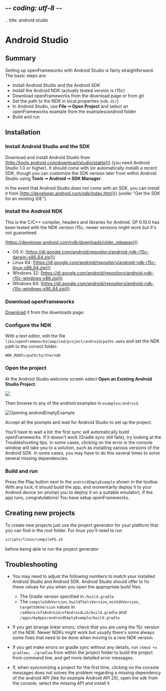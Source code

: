 ## -*- coding: utf-8 -*-
.. title: android studio

Android Studio
==============

Summary
-------

Setting up openFrameworks with Android Studio is fairly straightforward. The basic steps are:

- Install Android Studio and the Android SDK
- Install the Android NDK (actually tested version is r15c)
- Download openFrameworks from the download page or from git
- Set the path to the NDK in local.properties (`ndk.dir`)
- In Android Studio, use **File ➞ Open Project** and select an openFrameworks example from the examples/android folder
- Build and run

Installation
------------

<h3>Install Android Studio and the SDK</h3>

Download and install Android Studio from [http://tools.android.com/download/studio/stable]() (you need Android Studio 1.0 or higher). It should come with (or automatically install) a recent SDK, though you can customize the SDK version later from within Android Studio using **Tools ➞ Android ➞ SDK Manager**.

In the event that Android Studio does not come with an SDK, you can install it from [http://developer.android.com/sdk/index.html]() (under "Get the SDK for an existing IDE").

<h3>Install the Android NDK</h3>

This is the C/C++ compiler, headers and libraries for Android. OF 0.10.0 has been tested with the NDK version r15c, newer versions might work but it's not guaranteed.

[https://developer.android.com/ndk/downloads/older_releases]()

- OS X: [https://dl.google.com/android/repository/android-ndk-r15c-darwin-x86_64.zip]()
- Linux 64: [https://dl.google.com/android/repository/android-ndk-r15c-linux-x86_64.zip]()
- Windows 32: [https://dl.google.com/android/repository/android-ndk-r15c-windows-x86.zip]()
- Windows 64: [https://dl.google.com/android/repository/android-ndk-r15c-windows-x86_64.zip]()

<h3>Download openFrameworks</h3>

[Download](/download) it from the downloads page:


<h3>Configure the NDK</h3>

With a text editor, edit the file `libs/openFrameworksCompiled/project/android/paths.make` and set the NDK path to the correct folder:

    NDK_ROOT=/path/to/the/ndk

<h3>Open the project</h3>

At the Android Studio welcome screen select **Open an Existing Android Studio Project**.

![](open-existing-project.png)

Then browse to any of the android examples in `examples/android`.

![Opening androidEmptyExample](androidEmptyExample.png)

Accept all the prompts and wait for Android Studio to set up the project.

You'll have to wait a bit: the first sync will automatically build openFrameworks. If it doesn't work (Gradle sync still fails), try looking at the Troubleshooting tips.  In some cases, clicking on the error in the console window will take you to a solution, such as installing various versions of the Android SDK.  In some cases, you may have to do this several times to solve several missing dependencies.

<h3>Build and run</h3>

Press the Play button next to the `androidEmptyExample` shown in the toolbar. With any luck, it should build the app, and momentarily deploy it to your Android device (or prompt you to deploy it on a suitable emulator). If the app runs, congratulations! You have setup openFrameworks.

Creating new projects
--------------------

To create new projects just use the project generator for your platform that you can find in the root folder. For linux you'll need to run

```sh
scripts/linux/compilePG.sh
```

before being able to run the project generator

Troubleshooting
--------------

- You may need to adjust the following numbers to match your installed Android Studio and Android SDK. Android Studio should offer to fix these values for you when you open the appropriate build files.

    - The Gradle version specified in `/build.gradle`
    - The `compileSdkVersion`, `buildToolsVersion`, `minSdkVersion`, `targetSdkVersion` values
        in `/addons/ofxAndroid/ofAndroidLib/build.gradle` and `/apps/myApps/androidEmptyExample/build.gradle`

- If you get strange linker errors, check that you are using the 15c version of the NDK. Newer NDKs might work but usually there's some always some fixes that need to be done when moving to a new NDK version.

- If you get make errors on gradle sync without any details, run `chmod +x gradlew; ./gradlew` from within the project folder to build the project from command line, and get more detailed error messages.

- If, when syncronizing a project for the first time, clicking on the console messages does not solves the problem regarding a missing dependency of the android API (like for example Android API 25), open the sdk from the console, select the missing API and install it
